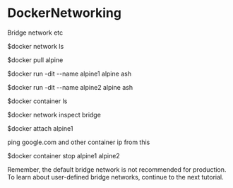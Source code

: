 # DockerNetworking
Bridge network etc


$docker network ls

$docker pull alpine

$docker run -dit --name alpine1 alpine ash

$docker run -dit --name alpine2 alpine ash

$docker container ls

$docker network inspect bridge

$docker attach alpine1

  ping google.com and other container ip from this 

$docker container stop alpine1 alpine2



Remember, the default bridge network is not recommended for production. To learn about user-defined bridge networks, continue to the next tutorial.


